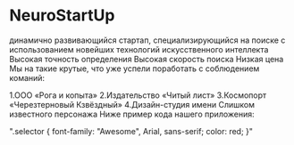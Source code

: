 # NeuroStartUp 
динамично развивающийся стартап, специализирующийся на поиске с использованием новейших технологий искусственного интеллекта
Высокая точность определения
Высокая скорость поиска
Низкая цена
Мы на такие крутые, что уже успели поработать с соблюдением команий:

1.ООО «Рога и копыта»
2.Издательство «Читый лист»
3.Космопорт «Черезтерновый Кзвёздный»
4.Дизайн-студия имени Слишком известного персонажа
Ниже пример кода нашего приложения:

".selector {
  font-family: "Awesome", Arial, sans-serif;
  color: red;
}"